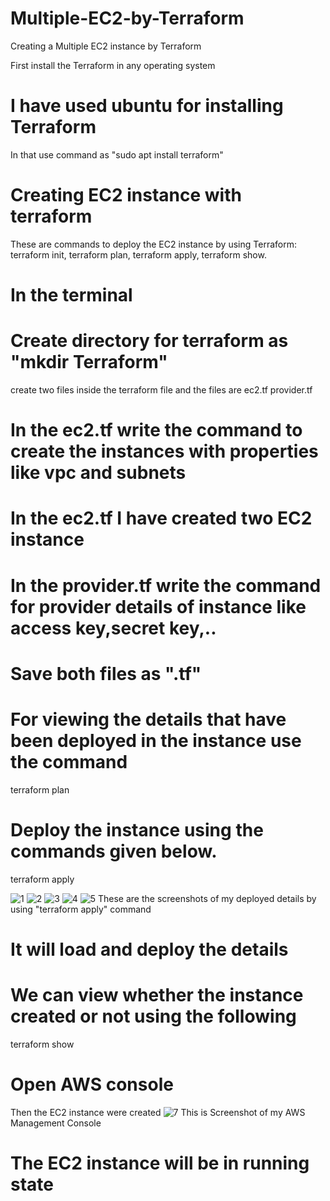 # Multiple-EC2-by-Terraform
Creating a Multiple EC2 instance by Terraform

First install the Terraform in any operating system
# I have used ubuntu for installing Terraform
 In that use command as "sudo apt install terraform"
 
# Creating EC2 instance with terraform
These are commands to deploy the EC2 instance by using Terraform:
terraform init,
terraform plan,
terraform apply, 
terraform show.
  
# In the terminal 
# Create directory for terraform as "mkdir Terraform"
create two files inside the terraform file and the files are
ec2.tf
provider.tf

# In the ec2.tf write the command to create the instances with properties like vpc and subnets

# In the ec2.tf I have created two EC2 instance 

# In the provider.tf write the command for provider details of instance like access key,secret key,..

# Save both files as ".tf"

# For viewing the details that have been deployed in the instance use the command
  terraform plan

# Deploy the instance using the commands given below.
  terraform apply

![1](https://user-images.githubusercontent.com/83658514/219050553-8942fc3b-96fb-4550-afdf-33c71fad9272.png)
![2](https://user-images.githubusercontent.com/83658514/219050562-5a776259-a63b-4b00-84b7-1cf06da8492b.png)
![3](https://user-images.githubusercontent.com/83658514/219050570-e0651bb4-3881-465f-9f8a-c551008585e5.png)
![4](https://user-images.githubusercontent.com/83658514/219050575-4078d2c4-b9a0-4958-964d-f2b13aa7a8ca.png)
![5](https://user-images.githubusercontent.com/83658514/219050544-a34394dd-21ef-4c76-bf46-ae8143278712.png)
These are the screenshots of my deployed details by using "terraform apply" command  
# It will load and deploy the details
# We can view whether the instance created or not using the following
   terraform show

# Open AWS console 
Then the EC2 instance were created 
![7](https://user-images.githubusercontent.com/83658514/219050257-6076eec3-152f-4a5f-a860-f97134e63b59.png)
This is Screenshot of my AWS Management Console
# The EC2 instance will be in running state 
